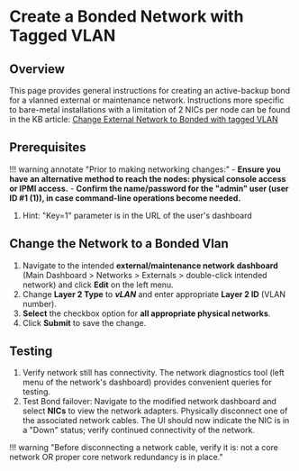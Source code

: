 
# Create a Bonded Network with Tagged VLAN

## Overview

This page provides general instructions for creating an active-backup bond for a vlanned external or maintenance network. Instructions more specific to bare-metal installations with a limitation of 2 NICs per node can be found in the KB article: [Change External Network to Bonded with tagged VLAN](/knowledge-base/change-external-vlan-to-bonded)

## Prerequisites

!!! warning annotate "Prior to making networking changes:"
    - **Ensure you have an alternative method to reach the nodes: physical console access or IPMI access.**
    - **Confirm the name/password for the "admin" user (user ID #1 (1)), in case command-line operations become needed.**

1. Hint: "Key=1" parameter is in the URL of the user's dashboard

## Change the Network to a Bonded Vlan

1. Navigate to the intended **external/maintenance network dashboard** (Main Dashboard > Networks > Externals > double-click intended network) and click **Edit** on the left menu.  
2. Change **Layer 2 Type** to ***vLAN*** and enter appropriate **Layer 2 ID** (VLAN number).
3. **Select** the checkbox option for **all appropriate physical networks**.
4. Click **Submit** to save the change.
  
## Testing

1. Verify network still has connectivity.  The network diagnostics tool (left menu of the network's dashboard) provides convenient queries for testing.
2. Test Bond failover: Navigate to the modified network dashboard and select **NICs** to view the network adapters. Physically disconnect one of the associated network cables. The UI should now indicate the NIC is in a "Down" status; verify continued connectivity of the network.

!!! warning "Before disconnecting a network cable, verify it is: not a core network OR proper core network redundancy is in place."
